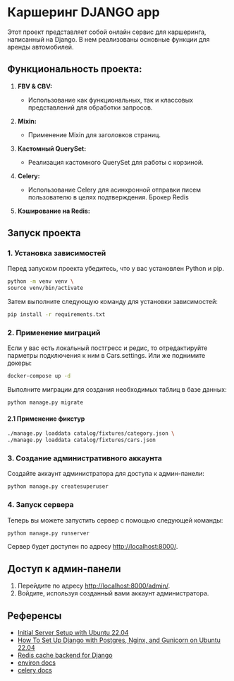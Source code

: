 


# Каршеринг DJANGO app

Этот проект представляет собой онлайн сервис для каршеринга, написанный на Django. В нем реализованы основные функции для аренды автомобилей.

## Функциональность проекта:

1. **FBV & CBV:**
   - Использование как функциональных, так и классовых представлений для обработки запросов.

2. **Mixin:**
   - Применение Mixin для заголовков страниц.

3. **Кастомный QuerySet:**
   - Реализация кастомного QuerySet для работы с корзиной.

4. **Celery:**
   - Использование Celery для асинхронной отправки писем пользователю в целях подтверждения. Брокер Redis

5. **Кэширование на Redis:**

## Запуск проекта

### 1. Установка зависимостей

Перед запуском проекта убедитесь, что у вас установлен Python и pip. 

```bash
python -m venv venv \
source venv/bin/activate
```
Затем выполните следующую команду для установки зависимостей:

```bash
pip install -r requirements.txt
```

### 2. Применение миграций
Если у вас есть локальный постгресс и редис, то отредактируйте парметры подключения к ним в Cars.settings.
Или же поднимите докеры:

```bash
docker-compose up -d
```

Выполните миграции для создания необходимых таблиц в базе данных:

```bash
python manage.py migrate
```
#### 2.1 Применение фикстур
```bash
./manage.py loaddata catalog/fixtures/category.json \
./manage.py loaddata catalog/fixtures/cars.json 
```

### 3. Создание административного аккаунта

Создайте аккаунт администратора для доступа к админ-панели:

```bash
python manage.py createsuperuser
```

### 4. Запуск сервера

Теперь вы можете запустить сервер с помощью следующей команды:

```bash
python manage.py runserver
```

Сервер будет доступен по адресу [http://localhost:8000/](http://localhost:8000/).

## Доступ к админ-панели

1. Перейдите по адресу [http://localhost:8000/admin/](http://localhost:8000/admin/).
2. Войдите, используя созданный вами аккаунт администратора.

## Референсы
+ [Initial Server Setup with Ubuntu 22.04](https://www.digitalocean.com/community/tutorials/initial-server-setup-with-ubuntu-22-04)
+ [How To Set Up Django with Postgres, Nginx, and Gunicorn on Ubuntu 22.04](https://www.digitalocean.com/community/tutorials/how-to-set-up-django-with-postgres-nginx-and-gunicorn-on-ubuntu-22-04)
+ [Redis cache backend for Django](https://github.com/jazzband/django-redis)
+ [environ docs](https://django-environ.readthedocs.io/en/latest/quickstart.html)
+ [celery docs](https://docs.celeryq.dev/en/stable/django/first-steps-with-django.html)
